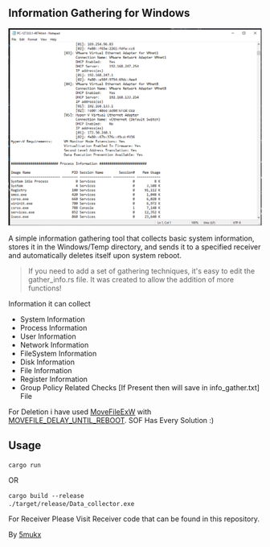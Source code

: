 ## Information Gathering for Windows 

![Information ScreenSHot](./images/image-1.png)

A simple information gathering tool that collects basic system information, stores it in the Windows/Temp directory, and sends it to a specified receiver and automatically deletes itself upon system reboot.

> If you need to add a set of gathering techniques, it's easy to edit the gather_info.rs file. It was created to allow the addition of more functions!

Information it can collect 

* System Information
* Process Information
* User Information
* Network Information
* FileSystem Information
* Disk Information
* File Information
* Register Information
* Group Policy Related Checks [If Present then will save in info_gather.txt] File

For Deletion i have used [MoveFileExW](https://learn.microsoft.com/en-us/windows/win32/api/winbase/nf-winbase-movefileexw) with [MOVEFILE_DELAY_UNTIL_REBOOT](https://stackoverflow.com/questions/1013689/movefileex-with-movefile-delay-until-reboot-deleting-rather-than-moving). SOF Has Every Solution :) 


## Usage

```
cargo run 
```

OR

```
cargo build --release
./target/release/Data_collector.exe
```

For Receiver Please Visit Receiver code that can be found in this repository.

By [5mukx](https://x.com/5mukx)
